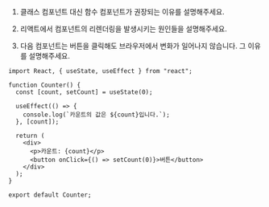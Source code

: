 1. 클래스 컴포넌트 대신 함수 컴포넌트가 권장되는 이유를 설명해주세요.

2. 리액트에서 컴포넌트의 리렌더링을 발생시키는 원인들을 설명해주세요.

3. 다음 컴포넌트는 버튼을 클릭해도 브라우저에서 변화가 일어나지 않습니다. 그 이유를 설명해주세요.

```
import React, { useState, useEffect } from "react";

function Counter() {
  const [count, setCount] = useState(0);

  useEffect(() => {
    console.log(`카운트의 값은 ${count}입니다.`);
  }, [count]);

  return (
    <div>
      <p>카운트: {count}</p>
      <button onClick={() => setCount(0)}>버튼</button>
    </div>
  );
}

export default Counter;
```